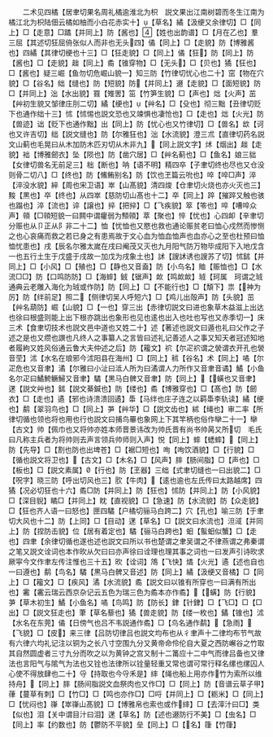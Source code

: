 <!-- { "loadSidebar": true } -->
　　二术见四橘【居聿切果名周礼橘逾淮北为枳　説文果出江南树碧而冬生江南为橘江北为枳陆佃云橘如柚而小白花赤实十】【草名】繘【汲绠又余律切】□【同上】□【走意】□蹫【并同上】防【酱也】【姓也出韵谱】□【月在乙也】羣三屈【其述切狂屈侜张似人而非也无头四】僪【同上】□【走貌】防【博雅酱也】四繘【其律切绠也十三】□【狂走貌】□【同上】僪【狂】防【同上】防【酱也】□【走貌】趉【同上】矞【锥穿物】□【无头】□【贝也】獝【狂也】□【酱也】疑三崛【鱼勿切危崛山貌一】知三防【竹律切忧心也二十】窋【物在穴貌】□【谷名】绌【缝也】防【短貌】防【并同上】逫【走貌】□【面短貌】防□【并同上】泏【水出貌】罬【雉罟】笜【竹笋生貌】□【声也】炪【火声】茁【艸初生貌又邹律庄刖二切】繘【绠也】【艸名】□【殳也】彻三黜【丑律切贬下也通作绌十三】怵【怵惕也説文恐也又竦惧也凄怆也】□【走也】炪【火光】防【兽迹】诎【贬下也通作黜】出【同上】防【忧心也又竹律切】□【兽名】欪【诃也又许吉切】绌【説文缝也】防【尔雅狂也】泏【水流貌】澄三朮【直律切药名説文山蓟也毛晃曰从木加防木匹刃切从木非九】【同上説文字】炢【烟出】趉【走貌】袦【博雅劒衣】坠【陨也】防【凿穴居】□【艸名蓟也】□【鱼名】娘三貀【女律切兽名无前足三】柮【断也】呐【语不明】精四卒【子聿切终也尽也又仓没则骨二切八】□【终也】防【鯈鲔别名】防【饮也玊篇云吮也】啐【啐□声】淬【淬没水貌】綷【周也宋卫语】崒【山髙貌】清四焌【仓聿切火烧也亦火灭也三】黢【黒也】卒【终也】从四崒【慈防切山髙也十二】卒【同上】踤【摧踤又触也骇也蹋也】淬【流也】谇【譲也】捽【把捽】□【飞疾貌】箤【笭也】啐【嘈啐众声】顇【□顇短貌一曰闗中谓癯弱为顦顇】萃【聚也】悴【忧也】心四卹【辛聿切分赈也从卩正从阝非二十二】恤【忧恤也又愍也救也通论赈贫老曰恤心戍然而惨恻之也心哀痛而救之若已身之有患焉故于文心血为恤血恤声也血亦心之至也杜预曰恤恤忧患也】戌【辰名尔雅太嵗在戌曰阉茂又灭也九月阳气防万物毕成阳下入地戊含一也五行土生于戊盛于戌故一加戊为戌象土也】訹【謏訹诱也謏苏了切】怵鉥【并同上】□【小风】□【殖也】□【静也又音盍】防【小鸟名】賉【赈恤也】□【水流□□】防【口鸣防防】□【海蟀】銊【锯声】欰【鸣欰欰】珬【珂属　珂谓之珬通典云老雕入海化为珬或作防】防【同上】□【不能行也】□【頽下】祟【神为厉】防【绊前足】照二【侧律切吴人呼短六】□【鸡儿出殻声】防【头貌】茁【艸名葫防】崛【山貌】□【一也】穿三出【赤律切説文曰进也象草木益滋上出达也徐曰根盛则能上出下根亦跳出也象形也见也逺也出入也吐也写也又赤季切一】床三术【食聿切技术也説文邑中道也又姓二十】述【著述也説文曰遁也礼曰父作之子述之是也又缵也譔也凡终人之事纂人之言皆曰述礼记善述人之事又知天者冠述知地者履絇又姓风俗通云鲁大夫仲述之后】防【籕文】袕【尔疋袕谓之褮谓衣开孔也褮音茔】沭【水名在琅邪今沭阳县在海州】□【同上】秫【谷名】术【同上】噊【尔疋危也又音聿】潏【尔雅曰小沚曰泜人所为曰潏谓人力所作又音聿音谲】鱊【小鱼名尔疋曰鱊鮬鳜鯞又音聿】驈【黒马白髀又音聿】防【同上】【蟥也又音聿】蒁【説文艸也】鉥【説文綦鍼也】防【缕也】矞【博雅穿也】□【髙也】防【劒衣】□【走也】遹【邪也诗溃溃回遹】馽【马绊也庄子连之以羁馽李轨读】繘【绠也】鹬【翠羽鸟也】□【同上】芛【艸华】□【説文齿也】絉【绳也】审二率【所律切循也领也将也用也行也説文曰捕鸟罼也象网上下其竿柄也俗作卛二十一】卛【古文】帅【佩巾也又将帅亦姓本师晋景讳改为帅氏晋有尚书帅昺又所切　毛氏曰凡称主兵者为将帅则去声言领兵帅师则入声】悦【同上】蟀【蟋蟀】【同上】防【先导】□【割也防也出埤苍】□【裾□短也】咰【咰饮酒貌】□【行貌】□【循也説文将卫也】【古文】□【木名】□【风声】膟【肠间脂】□【声也】□【板也】□【説文素属】【行也】防【玊器】三绌【式聿切缝也一曰出貌二】□【呪字】晓三防【呼出切风也三】肷【牛肉】【逺也逾也左氏传曰太路越席】四獝【况必切狂也十六】矞□防【并同上】防【狂也】怵防【并同上】防【小风貌】□【深目貎】瞲□【并同上】眈【直视貌】□【急速】防【水流貌】防【众走貌】□【狂也齐人语一曰怒也】匣四驈【户橘切骊马白跨二】穴【孔也】喻三防【于聿切大风也十二】防【上同】□【目动】蒁【草名】□【説文曰水流也】泹淢【并同上】防【捏防击貌】位【居有着定也】驈【骊马白跨也】蚎【蟚蚎似蟹】□【走也】四聿【余律切循也遂也述也説文曰所以书也楚谓之聿吴谓之不律燕谓之弗秦谓之笔又説文诠词也本作欥从欠曰曰亦声徐曰诠理也理其事之词也一曰发声引诗欥求厥寜今文作聿左传注惟也三十五】欥【诠词】鴪【飞快】燏【火光】遹【述也自也一曰遵也】鹬【鸟名】驈【黒马白髀又音述】防【同上】繘【汲绠又音橘】□【同上】□【籕文】□【疾风】潏【水流貌】矞【説文曰以锥有所穿也一曰满有所出也】霱【霱云瑞云西京杂记云五色为瑞三色为矞本亦作矞】【蟥】防【行貌】芛【草木初生】鱊【小鱼名】噊【鸟鸣】防【防长】銉【针銉】□【飞□】□【□出】□【説文狂走也】茟【草名藜也】獝【兽走貌】防【缕一枚也】鐍【锥也】沭【水名在东莞】僪【日傍气也吕不韦説通作矞】□【鸟名通作鹬】【急雨】【飞貌】□【皮】来三律【吕防切律吕也説文均布也从彳聿声十二律均布节气故有六律六均礼记注以铜为之长八寸空围九分又黄帝命伶伦自大夏之西防嶰谷之竹取其自然圆虚者三寸九分而吹之以为黄钟之宫又制十二筩应十二中气而律吕备也又律法也言阳气与隂气为法也又铨也法律所以铨量轻重又常也谓可常行释名缧也缧囚人心使不得放肆也二十】寽【持取也今寽禾是】繂【绳也船上用亦作竹为索所以维持舟】【同上】膟【肠间脂説文血祭肉也又作□】□【同上】防【音谱云草子甲】葎【蔓草有刺】□【竹□】□【鸣也亦作□】□哷【并同上】□【粝米】□【同上】□【忧闷也】嵂【崒嵂山髙貌】□【博雅帛也索也或作繂】□【去滓汁曰□】类【似也】泪【关中谓目汁曰泪】蒁【草名】防【述也逫防行不美】□【虫名】□【同上】率【约数也】防【鬱防不平貌】垒【同上】□【名】箻【竹箻】
